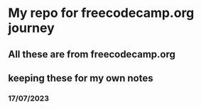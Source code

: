 # My repo for freecodecamp.org journey

## All these are from freecodecamp.org
## keeping these for my own notes
### 17/07/2023
